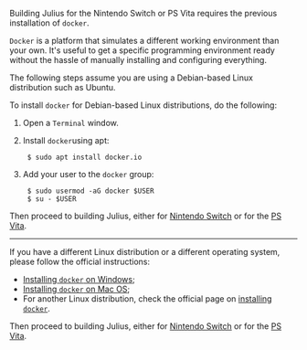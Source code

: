 Building Julius for the Nintendo Switch or PS Vita requires the previous installation of `docker`.

`Docker` is a platform that simulates a different working environment than your own.
It's useful to get a specific programming environment ready without the hassle of manually installing
and configuring everything.

The following steps assume you are using a Debian-based Linux distribution such as Ubuntu.

To install `docker` for Debian-based Linux distributions, do the following:

1. Open a `Terminal` window.

2. Install `docker`using apt:

        $ sudo apt install docker.io

3. Add your user to the `docker` group:

        $ sudo usermod -aG docker $USER
        $ su - $USER

Then proceed to building Julius, either for [Nintendo Switch](Building-for-Switch#building-julius) or for the
[PS Vita](Building-for-Vita#building-julius).

----------------------------------------------------------------------------

If you have a different Linux distribution or a different operating system, please follow the official instructions:

* [Installing `docker` on Windows](https://docs.docker.com/docker-for-windows/install/);
* [Installing `docker` on Mac OS](https://docs.docker.com/docker-for-mac/install/);
* For another Linux distribution, check the official page on [installing `docker`](https://docs.docker.com/install/).

Then proceed to building Julius, either for [Nintendo Switch](Building-for-Switch#building-julius) or for the
[PS Vita](Building-for-Vita#building-julius).
